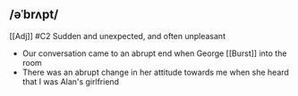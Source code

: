 ## /əˈbrʌpt/
[[Adj]]
#C2
Sudden and unexpected, and often unpleasant

- Our conversation came to an abrupt end when George [[Burst]] into the room
- There was an abrupt change in her attitude towards me when she heard that I was Alan's girlfriend